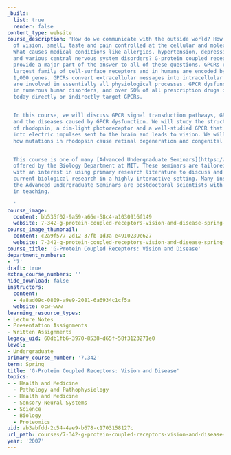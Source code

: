 ```yaml
---
_build:
  list: true
  render: false
content_type: website
course_description: 'How do we communicate with the outside world? How are our senses
  of vision, smell, taste and pain controlled at the cellular and molecular levels?
  What causes medical conditions like allergies, hypertension, depression, obesity
  and various central nervous system disorders? G-protein coupled receptors (GPCRs)
  provide a major part of the answer to all of these questions. GPCRs constitute the
  largest family of cell-surface receptors and in humans are encoded by more than
  1,000 genes. GPCRs convert extracellular messages into intracellular responses and
  are involved in essentially all physiological processes. GPCR dysfunction results
  in numerous human disorders, and over 50% of all prescription drugs on the market
  today directly or indirectly target GPCRs.


  In this course, we will discuss GPCR signal transduction pathways, GPCR oligomerization
  and the diseases caused by GPCR dysfunction. We will study the structure and function
  of rhodopsin, a dim-light photoreceptor and a well-studied GPCR that converts light
  into electric impulses sent to the brain and leads to vision. We will also discuss
  how mutations in rhodopsin cause retinal degeneration and congenital night blindness.


  This course is one of many [Advanced Undergraduate Seminars](https://biology.mit.edu/undergraduate/course_listings/advanced_undergraduate_seminars)
  offered by the Biology Department at MIT. These seminars are tailored for students
  with an interest in using primary research literature to discuss and learn about
  current biological research in a highly interactive setting. Many instructors of
  the Advanced Undergraduate Seminars are postdoctoral scientists with a strong interest
  in teaching.

  '
course_image:
  content: bb535f02-9a59-a66e-58c4-a1030916f149
  website: 7-342-g-protein-coupled-receptors-vision-and-disease-spring-2007
course_image_thumbnail:
  content: c2a9f577-2d12-37fb-1d3a-e4910239c627
  website: 7-342-g-protein-coupled-receptors-vision-and-disease-spring-2007
course_title: 'G-Protein Coupled Receptors: Vision and Disease'
department_numbers:
- '7'
draft: true
extra_course_numbers: ''
hide_download: false
instructors:
  content:
  - 4a8ad09c-0809-a9e9-2081-6a6934c1cf5a
  website: ocw-www
learning_resource_types:
- Lecture Notes
- Presentation Assignments
- Written Assignments
legacy_uid: 60db1fb6-3970-8538-d65f-58f3123271e0
level:
- Undergraduate
primary_course_number: '7.342'
term: Spring
title: 'G-Protein Coupled Receptors: Vision and Disease'
topics:
- - Health and Medicine
  - Pathology and Pathophysiology
- - Health and Medicine
  - Sensory-Neural Systems
- - Science
  - Biology
  - Proteomics
uid: ab3abfdd-2c54-4ae9-b678-c1703158127c
url_path: courses/7-342-g-protein-coupled-receptors-vision-and-disease-spring-2007
year: '2007'
---
```

